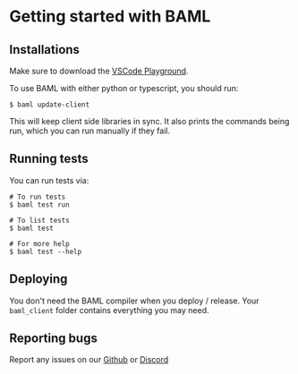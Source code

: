 # Getting started with BAML

## Installations

Make sure to download the [VSCode Playground](https://marketplace.visualstudio.com/items?itemName=gloo.baml).

To use BAML with either python or typescript, you should run:

```shell
$ baml update-client
```

This will keep client side libraries in sync. It also prints the commands being run, which you can run manually if they fail.

## Running tests

You can run tests via:

```shell
# To run tests
$ baml test run

# To list tests
$ baml test

# For more help
$ baml test --help
```

## Deploying

You don't need the BAML compiler when you deploy / release. Your `baml_client` folder contains everything you may need.

## Reporting bugs

Report any issues on our [Github](https://www.github.com/boundaryml/baml) or [Discord](https://discord.gg/BTNBeXGuaS)
